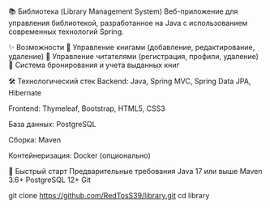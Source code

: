 📚 Библиотека (Library Management System)
Веб-приложение для управления библиотекой, разработанное на Java с использованием современных технологий Spring.

✨ Возможности
📖 Управление книгами (добавление, редактирование, удаление)
👥 Управление читателями (регистрация, профили, удаление)
📅 Система бронирования и учета выданных книг

🛠 Технологический стек
Backend: Java, Spring MVC, Spring Data JPA, Hibernate

Frontend: Thymeleaf, Bootstrap, HTML5, CSS3

База данных: PostgreSQL

Сборка: Maven

Контейнеризация: Docker (опционально)

🚀 Быстрый старт
Предварительные требования
Java 17 или выше
Maven 3.6+
PostgreSQL 12+
Git


git clone https://github.com/RedTosS39/library.git
cd library
